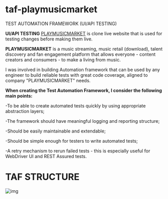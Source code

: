 # taf-playmusicmarket

TEST AUTOMATION FRAMEWORK (UI/API TESTING)

**UI/API TESTING** [PLAYMUSICMARKET](https://stage.playmusicmarket.store "PLAYMUSICMARKET")  is clone live website that is used for testing changes before making them live.

**PLAYMUSICMARKET** is a music streaming, music retail (download), talent discovery and fan engagement platform that allows everyone - content creators and consumers - to make a living from music.

I was involved in building Automation framework that can be used by any engineer to build reliable tests with great code coverage, aligned to company "PLAYMUSICMARKET" needs.

**When creating the Test Automation Framework, I consider the following main points:**

-To be able to create automated tests quickly by using appropriate abstraction layers;

-The framework should have meaningful logging and reporting structure;

-Should be easily maintainable and extendable;

-Should be simple enough for testers to write automated tests;

-A retry mechanism to rerun failed tests - this is especially useful for WebDriver UI and REST Assured tests.


# TAF STRUCTURE


![img](https://i.imgur.com/SCaQy6U.jpeg)
